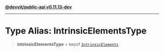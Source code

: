 [**@devvit/public-api v0.11.13-dev**](../../../../../../README.md)

---

# Type Alias: IntrinsicElementsType

> **IntrinsicElementsType** = keyof [`IntrinsicElements`](../interfaces/IntrinsicElements.md)
